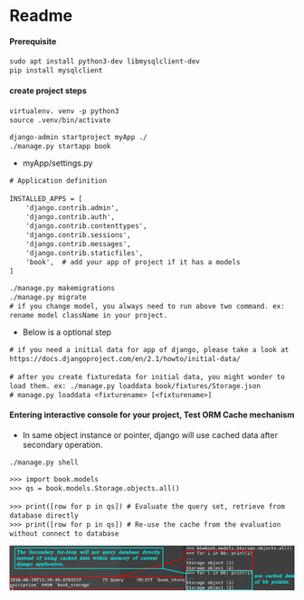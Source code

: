# Readme

#### Prerequisite

```
sudo apt install python3-dev libmysqlclient-dev
pip install mysqlclient
```

#### create project steps

```
virtualenv. venv -p python3
source .venv/bin/activate
```

```
django-admin startproject myApp ./
./manage.py startapp book 
```

- myApp/settings.py
```
# Application definition

INSTALLED_APPS = [
    'django.contrib.admin',
    'django.contrib.auth',
    'django.contrib.contenttypes',
    'django.contrib.sessions',
    'django.contrib.messages',
    'django.contrib.staticfiles',
    'book',  # add your app of project if it has a models
]

```


```
./manage.py makemigrations
./manage.py migrate
# if you change model, you always need to run above two command. ex: rename model className in your project.
```

- Below is a optional step
```
# if you need a initial data for app of django, please take a look at https://docs.djangoproject.com/en/2.1/howto/initial-data/

# after you create fixturedata for initial data, you might wonder to load them. ex: ./manage.py loaddata book/fixtures/Storage.json
# manage.py loaddata <fixturename> [<fixturename>]
```

#### Entering interactive console for your project, Test ORM Cache mechanism

- In same object instance or pointer, django will use cached data after secondary operation.

```
./manage.py shell
```

```
>>> import book.models
>>> qs = book.models.Storage.objects.all()

>>> print([row for p in qs]) # Evaluate the query set, retrieve from database directly
>>> print([row for p in qs]) # Re-use the cache from the evaluation without connect to database
```

![Alt text](https://raw.githubusercontent.com/scott1028/django-orm-cache-mechanism-study/master/orm-cache-mechanism.png "orm-cache-mechanism.png")

